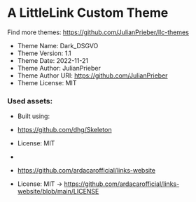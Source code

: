 # A LittleLink Custom Theme
Find more themes: https://github.com/JulianPrieber/llc-themes
                                                                                                                                                                         
*	Theme Name: Dark_DSGVO
*	Theme Version: 1.1
*	Theme Date: 2022-11-21
*	Theme Author: JulianPrieber
*	Theme Author URI: https://github.com/JulianPrieber
*	Theme License: MIT


### Used assets:
* Built using:
* https://github.com/dhg/Skeleton
* License: MIT

*
* https://github.com/ardacarofficial/links-website
* License: MIT -> https://github.com/ardacarofficial/links-website/blob/main/LICENSE
